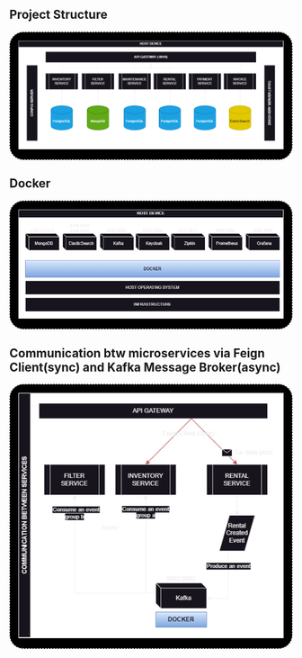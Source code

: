 ## Project Structure

<div style="background-color: black; padding: 15px; border-radius: 25px; border: .5px dashed white;">
    <img src="./ss/Project structure.png"/>
</div>

## Docker

<div style="background-color: black; padding: 15px; border-radius: 25px; border: .5px dashed white;">
    <img src="./ss/Docker.png"/>
</div>

## Communication btw microservices via Feign Client(sync) and Kafka Message Broker(async)

<div style="background-color: black; padding: 15px; border-radius: 25px; border: .5px dashed white;">
    <img src="./ss/Communication btw Services.png"/>
</div>

